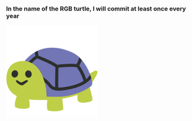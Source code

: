 ### In the name of the RGB turtle, I will commit at least once every year

<img src="./rzulf.gif" width="250px" height="250px" />
